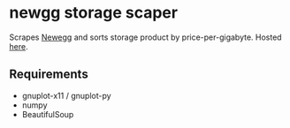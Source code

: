 # newgg storage scaper

Scrapes [Newegg](http://www.newegg.com/) and sorts storage product by
price-per-gigabyte. Hosted [here](http://forre.st/storage).

## Requirements

* gnuplot-x11 / gnuplot-py
* numpy
* BeautifulSoup
